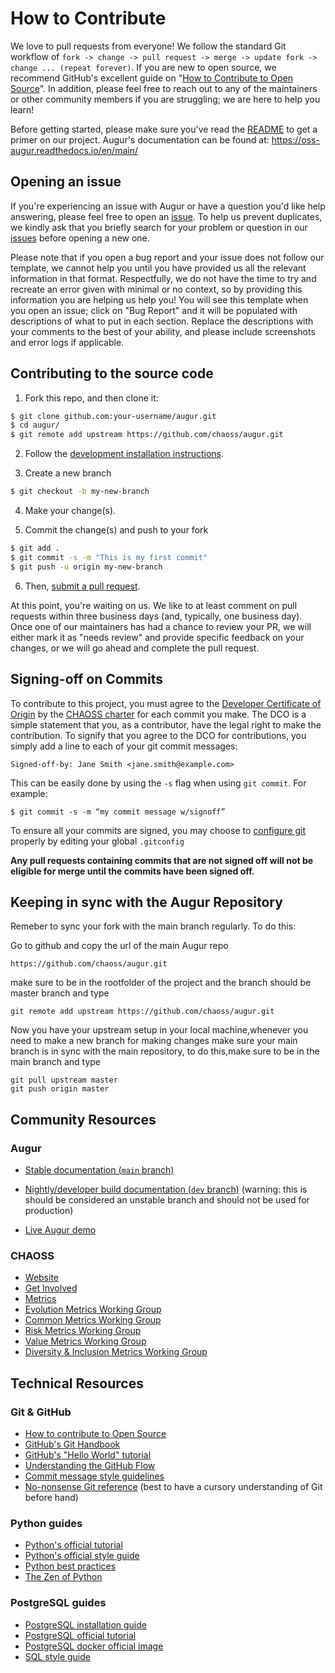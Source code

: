 # How to Contribute

We love to pull requests from everyone! We follow the standard Git workflow of `fork -> change -> pull request -> merge -> update fork -> change ... (repeat forever)`. If you are new to open source, we recommend GitHub's excellent guide on "[How to Contribute to Open Source](https://opensource.guide/how-to-contribute/)". In addition, please feel free to reach out to any of the maintainers or other community members if you are struggling; we are here to help you learn!

Before getting started, please make sure you've read the [README](README.md) to get a primer on our project. Augur's documentation can be found at: https://oss-augur.readthedocs.io/en/main/

## Opening an issue
If you're experiencing an issue with Augur or have a question you'd like help answering, please feel free to open an [issue](https://github.com/chaoss/augur/issues). To help us prevent duplicates, we kindly ask that you briefly search for your problem or question in our [issues](https://github.com/chaoss/augur/issues) before opening a new one.

Please note that if you open a bug report and your issue does not follow our template, we cannot help you until you have provided us all the relevant information in that format. Respectfully, we do not have the time to try and recreate an error given with minimal or no context, so by providing this information you are helping us help you! You will see this template when you open an issue; click on "Bug Report" and it will be populated with descriptions of what to put in each section. Replace the descriptions with your comments to the best of your ability, and please include screenshots and error logs if applicable.

## Contributing to the source code

1. Fork this repo, and then clone it:
```bash
$ git clone github.com:your-username/augur.git
$ cd augur/
$ git remote add upstream https://github.com/chaoss/augur.git
```

2. Follow the [development installation instructions](https://oss-augur.readthedocs.io/en/main/development-guide/installation.html).

3. Create a new branch
```bash
$ git checkout -b my-new-branch
```
4. Make your change(s).

5. Commit the change(s) and push to your fork
```bash
$ git add .
$ git commit -s -m "This is my first commit"
$ git push -u origin my-new-branch
```
6. Then, [submit a pull request](https://github.com/chaoss/augur/compare).

At this point, you're waiting on us. We like to at least comment on pull requests
within three business days (and, typically, one business day). Once one of our maintainers has had a chance to review your PR, we will either mark it as "needs review" and provide specific feedback on your changes, or we will go ahead and complete the pull request.

## Signing-off on Commits
To contribute to this project, you must agree to the [Developer Certificate of Origin](https://developercertificate.org/) by the [CHAOSS charter](https://chaoss.community/about/charter/#user-content-8-intellectual-property-policy) for each commit you make. The DCO is a simple statement that you, as a contributor, have the legal right to make the contribution.
To signify that you agree to the DCO for contributions, you simply add a line to each of your
git commit messages:

  ```
  Signed-off-by: Jane Smith <jane.smith@example.com>
  ```
This can be easily done by using the `-s` flag when using `git commit`. For example:

```
$ git commit -s -m “my commit message w/signoff”
```
To ensure all your commits are signed, you may choose to [configure git](https://gist.github.com/xavierfoucrier/c156027fcc6ae23bcee1204199f177da) properly by editing your global ```.gitconfig```

**Any pull requests containing commits that are not signed off will not be eligible for merge until the commits have been signed off.** 

## Keeping in sync with the Augur Repository

Remeber to sync your fork with the main branch regularly.
To do this:

Go to github and copy the url of the main Augur repo
   ```   
   https://github.com/chaoss/augur.git
   ```
   make sure to be in the rootfolder of the project and the branch should be master branch and type
   ```
   git remote add upstream https://github.com/chaoss/augur.git
   ```
   Now you have your upstream setup in your local machine,whenever you need to make a new branch for making changes make sure your main branch is in sync with the main repository, to do this,make sure to be in the main branch and type

   ```
   git pull upstream master
   git push origin master
   ```


## Community Resources

### Augur

- [Stable documentation (`main` branch)](https://oss-augur.readthedocs.io/en/main/)
- [Nightly/developer build documentation (`dev` branch)](https://oss-augur.readthedocs.io/en/dev/) (warning: this is should be considered an unstable branch and should not be used for production)

- [Live Augur demo](http://zephyr.osshealth.io/)

### CHAOSS
- [Website](https://chaoss.community/)
- [Get Involved](https://chaoss.community/participate)
- [Metrics](https://github.com/chaoss/metrics)
- [Evolution Metrics Working Group](https://github.com/chaoss/wg-evolution)
- [Common Metrics Working Group](https://github.com/chaoss/wg-common)
- [Risk Metrics Working Group](https://github.com/chaoss/wg-risk)
- [Value Metrics Working Group](https://github.com/chaoss/wg-value)
- [Diversity & Inclusion Metrics Working Group](https://github.com/chaoss/wg-diversity-inclusion)

## Technical Resources

### Git & GitHub
- [How to contribute to Open Source](https://opensource.guide/how-to-contribute/)
- [GitHub's Git Handbook](https://guides.github.com/introduction/git-handbook/)
- [GitHub's "Hello World" tutorial](https://guides.github.com/activities/hello-world/)
- [Understanding the GitHub Flow](https://guides.github.com/introduction/flow/)
- [Commit message style guidelines](https://commit.style/)
- [No-nonsense Git reference](https://rogerdudler.github.io/git-guide/) (best to have a cursory understanding of Git before hand)

### Python guides
- [Python's official tutorial](https://docs.python.org/3/tutorial/index.html)
- [Python's official style guide](https://www.python.org/dev/peps/pep-0008/)
- [Python best practices](https://gist.github.com/sloria/7001839)
- [The Zen of Python](https://www.python.org/dev/peps/pep-0020/)

### PostgreSQL guides
- [PostgreSQL installation guide](https://www.postgresql.org/docs/12/tutorial-install.html)
- [PostgreSQL official tutorial](https://www.postgresql.org/docs/)
- [PostgreSQL docker official image](https://hub.docker.com/_/postgres)
- [SQL style guide](https://docs.telemetry.mozilla.org/concepts/sql_style.html)

